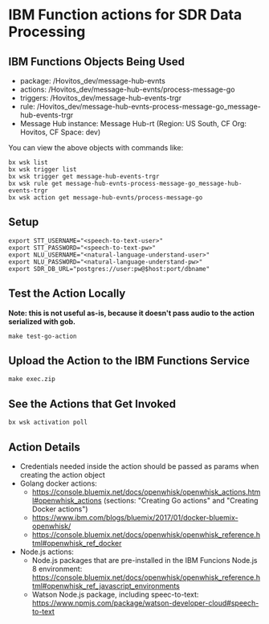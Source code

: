 # IBM Function actions for SDR Data Processing

## IBM Functions Objects Being Used

- package: /Hovitos_dev/message-hub-evnts
- actions: /Hovitos_dev/message-hub-evnts/process-message-go
- triggers: /Hovitos_dev/message-hub-events-trgr
- rule: /Hovitos_dev/message-hub-evnts-process-message-go_message-hub-events-trgr
- Message Hub instance: Message Hub-rt (Region: US South, CF Org: Hovitos, CF Space: dev)

You can view the above objects with commands like:
```
bx wsk list
bx wsk trigger list
bx wsk trigger get message-hub-events-trgr
bx wsk rule get message-hub-evnts-process-message-go_message-hub-events-trgr
bx wsk action get message-hub-evnts/process-message-go
```

## Setup

```
export STT_USERNAME="<speech-to-text-user>"
export STT_PASSWORD="<speech-to-text-pw>"
export NLU_USERNAME="<natural-language-understand-user>"
export NLU_PASSWORD="<natural-language-understand-pw>"
export SDR_DB_URL="postgres://user:pw@$host:port/dbname"
```

## Test the Action Locally

**Note: this is not useful as-is, because it doesn't pass audio to the action serialized with gob.**

```
make test-go-action
```

## Upload the Action to the IBM Functions Service
```
make exec.zip
```

## See the Actions that Get Invoked
```
bx wsk activation poll
```

## Action Details

- Credentials needed inside the action should be passed as params when creating the action object
- Golang docker actions:
    - https://console.bluemix.net/docs/openwhisk/openwhisk_actions.html#openwhisk_actions (sections: "Creating Go actions" and "Creating Docker actions")
    - https://www.ibm.com/blogs/bluemix/2017/01/docker-bluemix-openwhisk/
    - https://console.bluemix.net/docs/openwhisk/openwhisk_reference.html#openwhisk_ref_docker 
- Node.js actions:
    - Node.js packages that are pre-installed in the IBM Funcions Node.js 8 environment: https://console.bluemix.net/docs/openwhisk/openwhisk_reference.html#openwhisk_ref_javascript_environments
    - Watson Node.js package, including speec-to-text: https://www.npmjs.com/package/watson-developer-cloud#speech-to-text